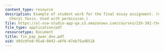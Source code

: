 ```yaml
---
content_type: resource
description: Example of student work for the final essay assignment. (Courtesy of
  Cheryl Texin. Used with permission.)
file: https://ol-ocw-studio-app-qa.s3.amazonaws.com/courses/21h-301-the-ancient-world-greece-fall-2004/d93c0fe895a80042a6f687eb75ad6518_fin_pap_pwar_dne.pdf
file_type: application/pdf
resourcetype: Document
title: fin_pap_pwar_dne.pdf
uid: d93c0fe8-95a8-0042-a6f6-87eb75ad6518
---
```

